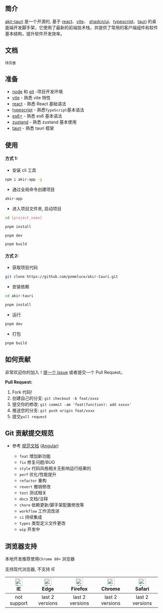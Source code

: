 ## 简介

[akir-tauri](https://github.com/pomeluce/akir-tauri) 是一个开源的, 基于 [react](https://github.com/facebook/react)、[vite](https://github.com/vitejs/vite)、 [shadcn/ui](https://ui.shadcn.com/)、[typescript](https://www.typescriptlang.org/)、[tauri](https://tauri.app) 的桌面端开发脚手架，它使用了最新的前端技术栈，并提供了常用的客户端组件和软件基本结构，提升软件开发效率。

## 文档

```
待完善
```

## 准备

- [node](http://nodejs.org/) 和 [git](https://git-scm.com/) -项目开发环境
- [vite](https://vitejs.dev/) - 熟悉 vite 特性
- [react](https://github.com/facebook/react) - 熟悉 React 基础语法
- [typescript](https://www.typescriptlang.org/) - 熟悉`TypeScript`基本语法
- [es6+](http://es6.ruanyifeng.com/) - 熟悉 es6 基本语法
- [zustand](https://zustand-demo.pmnd.rs/) - 熟悉 zustand 基本使用
- [tauri](https://tauri.app) - 熟悉 tauri 框架

## 使用

#### 方式 1:

- 安装 cli 工具

```bash
npm i akir-app -g
```

- 通过全局命令创建项目

```bash
akir-app
```

- 进入项目文件夹, 启动项目

```bash
cd [project_name]

pnpm install

pnpm dev

pnpm build
```

#### 方式 2:

- 获取项目代码

```bash
git clone https://github.com/pomeluce/akir-tauri.git
```

- 安装依赖

```bash
cd akir-tauri

pnpm install
```

- 运行

```bash
pnpm dev
```

- 打包

```bash
pnpm build
```

## 如何贡献

非常欢迎你的加入！[提一个 Issue](https://github.com/pomeluce/akir-tauri/issues) 或者提交一个 Pull Request。

**Pull Request:**

1. Fork 代码!
2. 创建自己的分支: `git checkout -b feat/xxxx`
3. 提交你的修改: `git commit -am 'feat(function): add xxxxx'`
4. 推送您的分支: `git push origin feat/xxxx`
5. 提交`pull request`

## Git 贡献提交规范

- 参考 [规范文档](https://github.com/pomeluce/akir-tauri/blob/main/COMMIT_CONVENTION.md) ([Angular](https://github.com/conventional-changelog/conventional-changelog/tree/master/packages/conventional-changelog-angular))

  - `feat` 增加新功能
  - `fix` 修复问题/BUG
  - `style` 代码风格相关无影响运行结果的
  - `perf` 优化/性能提升
  - `refactor` 重构
  - `revert` 撤销修改
  - `test` 测试相关
  - `docs` 文档/注释
  - `chore` 依赖更新/脚手架配置修改等
  - `workflow` 工作流改进
  - `ci` 持续集成
  - `types` 类型定义文件更改
  - `wip` 开发中

## 浏览器支持

本地开发推荐使用`Chrome 80+` 浏览器

支持现代浏览器, 不支持 IE

| [<img src="https://raw.githubusercontent.com/alrra/browser-logos/master/src/edge/edge_48x48.png" alt=" Edge" width="24px" height="24px" />](http://godban.github.io/browsers-support-badges/)</br>IE | [<img src="https://raw.githubusercontent.com/alrra/browser-logos/master/src/edge/edge_48x48.png" alt=" Edge" width="24px" height="24px" />](http://godban.github.io/browsers-support-badges/)</br>Edge | [<img src="https://raw.githubusercontent.com/alrra/browser-logos/master/src/firefox/firefox_48x48.png" alt="Firefox" width="24px" height="24px" />](http://godban.github.io/browsers-support-badges/)</br>Firefox | [<img src="https://raw.githubusercontent.com/alrra/browser-logos/master/src/chrome/chrome_48x48.png" alt="Chrome" width="24px" height="24px" />](http://godban.github.io/browsers-support-badges/)</br>Chrome | [<img src="https://raw.githubusercontent.com/alrra/browser-logos/master/src/safari/safari_48x48.png" alt="Safari" width="24px" height="24px" />](http://godban.github.io/browsers-support-badges/)</br>Safari |
| :-: | :-: | :-: | :-: | :-: |
| not support | last 2 versions | last 2 versions | last 2 versions | last 2 versions |
